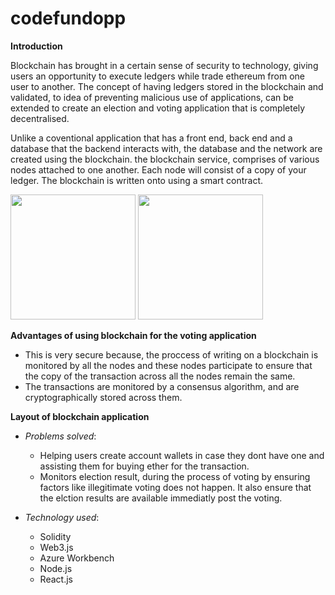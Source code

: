 # codefundopp

**Introduction**

Blockchain has brought in a certain sense of security to technology, giving users an opportunity to execute ledgers while trade ethereum from one user to another. The concept of having ledgers stored in the blockchain and validated, to idea of preventing malicious use of applications, can be extended to create an election and voting application that is completely decentralised.

Unlike a coventional application that has a front end, back end and a database that the backend interacts with, the database and the network are created using the blockchain. the blockchain service, comprises of various nodes attached to one another. Each node will consist of a copy of your ledger. The blockchain is written onto using a smart contract. 

<img src="http://www.dappuniversity.com/web_application_diagram.png" width="200" height = "200">

<img src="http://www.dappuniversity.com/dapp_diagram.png" width="200" height = "200">

**Advantages of using blockchain for the voting application**

- This is very secure because, the proccess of writing on a blockchain is monitored by all the nodes and these nodes participate to ensure that the copy of the transaction across all the nodes remain the same.
- The transactions are monitored by a consensus algorithm, and are cryptographically stored across them.

**Layout of blockchain application**

* *Problems solved*:             
    *  Helping users create account wallets in case they dont have one and assisting them for buying ether for the                                transaction. 
    *  Monitors election result, during the process of voting by ensuring factors like illegitimate voting does not 
                        happen. It also ensure that the elction results are available immediatly post the voting.

* *Technology used*:
    * Solidity
    * Web3.js
    * Azure Workbench
    * Node.js
    * React.js
